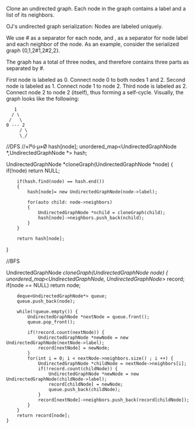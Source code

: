 Clone an undirected graph. Each node in the graph contains a label and a list of its neighbors.


OJ's undirected graph serialization:
Nodes are labeled uniquely.

We use # as a separator for each node, and , as a separator for node label and each neighbor of the node.
As an example, consider the serialized graph {0,1,2#1,2#2,2}.

The graph has a total of three nodes, and therefore contains three parts as separated by #.

First node is labeled as 0. Connect node 0 to both nodes 1 and 2.
Second node is labeled as 1. Connect node 1 to node 2.
Third node is labeled as 2. Connect node 2 to node 2 (itself), thus forming a self-cycle.
Visually, the graph looks like the following:

       1
      / \
     /   \
    0 --- 2
         / \
         \_/

//DFS
//×îºó·µ»Ø hash[node];
unordered_map<UndirectedGraphNode *,UndirectedGraphNode *> hash;
    
UndirectedGraphNode *cloneGraph(UndirectedGraphNode *node)
{
        if(!node)
            return NULL;
        
        if(hash.find(node) == hash.end())
        {
            hash[node]= new UndirectedGraphNode(node->label);
            
            for(auto child: node->neighbors)
            {
                UndirectedGraphNode *nchild = cloneGraph(child);
                hash[node]->neighbors.push_back(nchild);
            }
        }
        
        return hash[node];
}


//BFS

UndirectedGraphNode *cloneGraph(UndirectedGraphNode *node)
{
        unordered_map<UndirectedGraphNode*, UndirectedGraphNode*> record;
        if(node == NULL)
            return node;
 
        deque<UndirectedGraphNode*> queue;
        queue.push_back(node);
 
        while(!queue.empty()) {
            UndirectedGraphNode *nextNode = queue.front();
            queue.pop_front();
 
            if(!record.count(nextNode)) {
                UndirectedGraphNode *newNode = new UndirectedGraphNode(nextNode->label);
                record[nextNode] = newNode;
            }
            for(int i = 0; i < nextNode->neighbors.size() ; i ++) {
                UndirectedGraphNode *childNode = nextNode->neighbors[i];
                if(!record.count(childNode)) {
                    UndirectedGraphNode *newNode = new UndirectedGraphNode(childNode->label);
                    record[childNode] = newNode;
                    queue.push_back(childNode);
                }
                record[nextNode]->neighbors.push_back(record[childNode]);
            }
        }
        return record[node];
    }

